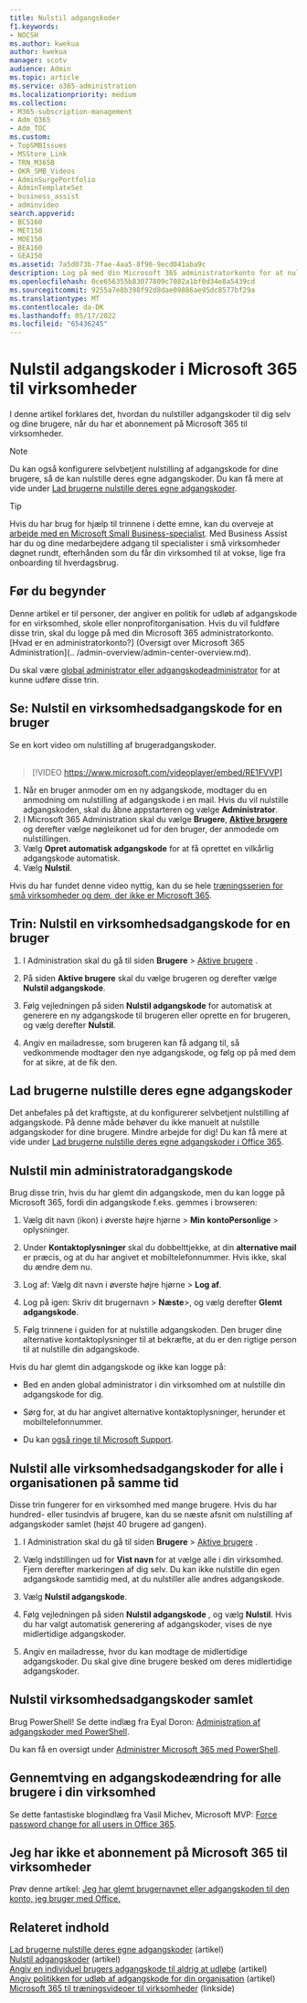 ```yaml
---
title: Nulstil adgangskoder
f1.keywords:
- NOCSH
ms.author: kwekua
author: kwekua
manager: scotv
audience: Admin
ms.topic: article
ms.service: o365-administration
ms.localizationpriority: medium
ms.collection:
- M365-subscription-management
- Adm_O365
- Adm_TOC
ms.custom:
- TopSMBIssues
- MSStore_Link
- TRN_M365B
- OKR_SMB_Videos
- AdminSurgePortfolio
- AdminTemplateSet
- business_assist
- adminvideo
search.appverid:
- BCS160
- MET150
- MOE150
- BEA160
- GEA150
ms.assetid: 7a5d073b-7fae-4aa5-8f96-9ecd041aba9c
description: Log på med din Microsoft 365 administratorkonto for at nulstille adgangskoder for brugere, når du har et abonnement på Microsoft 365 til virksomheder.
ms.openlocfilehash: 0ce656355b83077809c7082a1bf0d34e8a5439cd
ms.sourcegitcommit: 9255a7e8b398f92d8dae09886ae95dc8577bf29a
ms.translationtype: MT
ms.contentlocale: da-DK
ms.lasthandoff: 05/17/2022
ms.locfileid: "65436245"
---
```

# <a name="reset-passwords-in-microsoft-365-for-business"></a>Nulstil adgangskoder i Microsoft 365 til virksomheder

I denne artikel forklares det, hvordan du nulstiller adgangskoder til dig selv og dine brugere, når du har et abonnement på Microsoft 365 til virksomheder.

> [!NOTE]
> Du kan også konfigurere selvbetjent nulstilling af adgangskode for dine brugere, så de kan nulstille deres egne adgangskoder. Du kan få mere at vide under [Lad brugerne nulstille deres egne adgangskoder](let-users-reset-passwords.md).

> [!TIP]
> Hvis du har brug for hjælp til trinnene i dette emne, kan du overveje at [arbejde med en Microsoft Small Business-specialist](https://go.microsoft.com/fwlink/?linkid=2186871). Med Business Assist har du og dine medarbejdere adgang til specialister i små virksomheder døgnet rundt, efterhånden som du får din virksomhed til at vokse, lige fra onboarding til hverdagsbrug.

## <a name="before-you-begin"></a>Før du begynder

Denne artikel er til personer, der angiver en politik for udløb af adgangskode for en virksomhed, skole eller nonprofitorganisation. Hvis du vil fuldføre disse trin, skal du logge på med din Microsoft 365 administratorkonto. [Hvad er en administratorkonto?] (Oversigt over Microsoft 365 Administration](.. /admin-overview/admin-center-overview.md).

Du skal være [global administrator eller adgangskodeadministrator](about-admin-roles.md) for at kunne udføre disse trin.

## <a name="watch-reset-a-business-password-for-a-user"></a>Se: Nulstil en virksomhedsadgangskode for en bruger

Se en kort video om nulstilling af brugeradgangskoder.<br><br>

> [!VIDEO https://www.microsoft.com/videoplayer/embed/RE1FVVP]

1. Når en bruger anmoder om en ny adgangskode, modtager du en anmodning om nulstilling af adgangskode i en mail. Hvis du vil nulstille adgangskoden, skal du åbne appstarteren og vælge **Administrator**.
1. I Microsoft 365 Administration skal du vælge **Brugere**, <a href="https://go.microsoft.com/fwlink/p/?linkid=834822" target="_blank">**Aktive brugere**</a> og derefter vælge nøgleikonet ud for den bruger, der anmodede om nulstillingen.
1. Vælg **Opret automatisk adgangskode** for at få oprettet en vilkårlig adgangskode automatisk.
1. Vælg **Nulstil**.

Hvis du har fundet denne video nyttig, kan du se hele [træningsserien for små virksomheder og dem, der ikke er Microsoft 365](../../business-video/index.yml).
  
## <a name="steps-reset-a-business-password-for-a-user"></a>Trin: Nulstil en virksomhedsadgangskode for en bruger

1. I Administration skal du gå til siden **Brugere** \> <a href="https://go.microsoft.com/fwlink/p/?linkid=834822" target="_blank">Aktive brugere</a> .

2. På siden **Aktive brugere** skal du vælge brugeren og derefter vælge **Nulstil adgangskode**.

3. Følg vejledningen på siden **Nulstil adgangskode** for automatisk at generere en ny adgangskode til brugeren eller oprette en for brugeren, og vælg derefter **Nulstil**.  

4. Angiv en mailadresse, som brugeren kan få adgang til, så vedkommende modtager den nye adgangskode, og følg op på med dem for at sikre, at de fik den.

## <a name="let-users-reset-their-own-passwords"></a>Lad brugerne nulstille deres egne adgangskoder

Det anbefales på det kraftigste, at du konfigurerer selvbetjent nulstilling af adgangskode. På denne måde behøver du ikke manuelt at nulstille adgangskoder for dine brugere. Mindre arbejde for dig! Du kan få mere at vide under [Lad brugerne nulstille deres egne adgangskoder i Office 365](let-users-reset-passwords.md).

## <a name="reset-my-admin-password"></a>Nulstil min administratoradgangskode

Brug disse trin, hvis du har glemt din adgangskode, men du kan logge på Microsoft 365, fordi din adgangskode f.eks. gemmes i browseren:

1. Vælg dit navn (ikon) i øverste højre hjørne > **Min** **kontoPersonlige** >  oplysninger.

2. Under **Kontaktoplysninger** skal du dobbelttjekke, at din **alternative mail** er præcis, og at du har angivet et mobiltelefonnummer. Hvis ikke, skal du ændre dem nu.

3. Log af: Vælg dit navn i øverste højre hjørne \> **Log af**.

4. Log på igen: Skriv dit brugernavn \> **Næste**\>, og vælg derefter **Glemt adgangskode**.

5. Følg trinnene i guiden for at nulstille adgangskoden. Den bruger dine alternative kontaktoplysninger til at bekræfte, at du er den rigtige person til at nulstille din adgangskode.

Hvis du har glemt din adgangskode og ikke kan logge på:

- Bed en anden global administrator i din virksomhed om at nulstille din adgangskode for dig.

- Sørg for, at du har angivet alternative kontaktoplysninger, herunder et mobiltelefonnummer.

- Du kan [også ringe til Microsoft Support](../../business-video/get-help-support.md).

## <a name="reset-all-business-passwords-for-everyone-in-your-organization-at-the-same-time"></a>Nulstil alle virksomhedsadgangskoder for alle i organisationen på samme tid
<a name="bkmk_forgot"> </a>

Disse trin fungerer for en virksomhed med mange brugere. Hvis du har hundred- eller tusindvis af brugere, kan du se næste afsnit om nulstilling af adgangskoder samlet (højst 40 brugere ad gangen).
  
1. I Administration skal du gå til siden **Brugere** \> <a href="https://go.microsoft.com/fwlink/p/?linkid=834822" target="_blank">Aktive brugere</a> .

2. Vælg indstillingen ud for **Vist navn** for at vælge alle i din virksomhed. Fjern derefter markeringen af dig selv. Du kan ikke nulstille din egen adgangskode samtidig med, at du nulstiller alle andres adgangskode.

3. Vælg **Nulstil adgangskode**.

4. Følg vejledningen på siden **Nulstil adgangskode** , og vælg **Nulstil**.  Hvis du har valgt automatisk generering af adgangskoder, vises de nye midlertidige adgangskoder.

5. Angiv en mailadresse, hvor du kan modtage de midlertidige adgangskoder. Du skal give dine brugere besked om deres midlertidige adgangskoder.
  
## <a name="reset-business-passwords-in-bulk"></a>Nulstil virksomhedsadgangskoder samlet
<a name="bkmk_forgot"> </a>

Brug PowerShell! Se dette indlæg fra Eyal Doron: [Administration af adgangskoder med PowerShell](https://go.microsoft.com/fwlink/?linkid=853696).
  
<!-- Here's a related article: [Set the passwords for multiple user accounts](/office365/enterprise/powershell/manage-office-365-with-office-365-powershell). -->
  
Du kan få en oversigt under [Administrer Microsoft 365 med PowerShell](../../enterprise/manage-microsoft-365-with-microsoft-365-powershell.md).
  
## <a name="force-a-password-change-for-all-users-in-your-business"></a>Gennemtving en adgangskodeændring for alle brugere i din virksomhed

Se dette fantastiske blogindlæg fra Vasil Michev, Microsoft MVP: [Force password change for all users in Office 365](https://go.microsoft.com/fwlink/?linkid=853693).
  
## <a name="i-dont-have-a-microsoft-365-for-business-subscription"></a>Jeg har ikke et abonnement på Microsoft 365 til virksomheder

Prøv denne artikel: [Jeg har glemt brugernavnet eller adgangskoden til den konto, jeg bruger med Office.](https://support.microsoft.com/office/eba0b4a2-c0ae-472c-99f6-bc63ee2425a8?wt.mc_id=SCL_reset-passwords_AdmHlp)
  
## <a name="related-content"></a>Relateret indhold
  
[Lad brugerne nulstille deres egne adgangskoder](../add-users/let-users-reset-passwords.md) (artikel)\
[Nulstil adgangskoder](../add-users/reset-passwords.md) (artikel)\
[Angiv en individuel brugers adgangskode til aldrig at udløbe](set-password-to-never-expire.md) (artikel)\
[Angiv politikken for udløb af adgangskode for din organisation](../manage/set-password-expiration-policy.md) (artikel)\
[Microsoft 365 til træningsvideoer til virksomheder](../../business-video/index.yml) (linkside)
